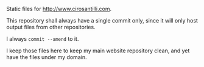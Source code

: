 Static files for <http://www.cirosantilli.com>.

This repository shall always have a single commit only, since it will only host output files from other repositories.

I always `commit --amend` to it.

I keep those files here to keep my main website repository clean, and yet have the files under my domain.
